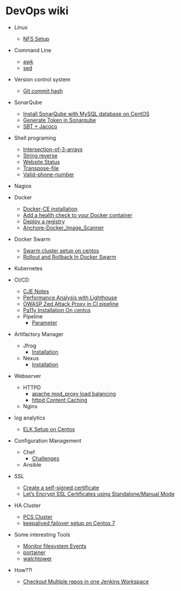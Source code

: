 # DevOps wiki

* Linux
	* [NFS Setup](https://github.com/saviovettoor/DevOps-wiki/wiki/Setting-Up-an-NFS-server-on-CentOS-7)
* Command Line
	* [awk](https://github.com/saviovettoor/DevOps-wiki/wiki/AWK)
	* [sed]()
* Version control system
	* [Git commit hash](https://github.com/saviovettoor/DevOps-wiki/wiki/Git-commit-hash)
* SonarQube
	* [Install SonarQube with MySQL database on CentOS](https://github.com/saviovettoor/sonarqube/wiki/Install-SonarQube-with-MySQL-database-on-CentOS)
	* [Generate Token in Sonarqube](https://github.com/saviovettoor/sonarqube/wiki/Generate-Token-in-Sonarqube#generate-token-in-sonarqube)
	* [SBT + Jacoco](https://github.com/saviovettoor/DevOps-journey/wiki/implement-and-Generate-Code-coverage-for-sbt-project)

* Shell programing
	* [Intersection-of-3-arrays](https://github.com/saviovettoor/DevOps-journey/wiki/intersection-of-3-arrays)
	* [String reverse](https://github.com/saviovettoor/DevOps-journey/wiki/string-reversal)
	* [Website Status](https://github.com/saviovettoor/DevOps-journey/wiki/Website-status)
	* [Transpose-file](https://github.com/saviovettoor/DevOps-journey/wiki/transpose-file.sh)
	* [Valid-phone-number](https://github.com/saviovettoor/DevOps-journey/wiki/valid-phone-number)
* Nagios
* Docker
	* [Docker-CE installation](https://github.com/saviovettoor/DevOps-wiki/wiki/Docker-CE-installation)
	* [Add a health check to your Docker container](https://github.com/saviovettoor/DevOps-journey/wiki/Health-Check-for-Docker-Container)
	* [Deploy a registry](https://github.com/saviovettoor/DevOps-wiki/wiki/Deploy-a-registry)
	* [Anchore-Docker_Image_Scanner](https://github.com/saviovettoor/DevOps-wiki/wiki/Docker-Image-Scanner---Anchore)
* Docker Swarm
	* [Swarm cluster setup on centos](https://github.com/saviovettoor/DevOps-journey/wiki/Setting-Up-a-Docker-Swarm-Cluster-on-Centos)
	* [Rollout and Rollback In Docker Swarm](https://github.com/saviovettoor/DevOps-journey/wiki/Rollout-and-Rollback-In-Docker-Swarm)
* Kubernetes
* CI/CD
	* [CJE Notes](https://github.com/saviovettoor/DevOps-journey/wiki/CJE-Notes)
	* [Performance Analysis with Lighthouse](https://kitconcept.com/blog/continuous-performance-analysis-with-lighthouse-and-jenkins/)
	* [OWASP Zed Attack Proxy in CI pipeline ](https://github.com/saviovettoor/DevOps-wiki/wiki/OWASP-Zed-Attack-Proxy-in-a-CI-Pipeline)
	* [Pa11y Installation On centos](https://github.com/saviovettoor/DevOps-wiki/wiki/Pa11y-Installation-On-centos)
	* Pipeline
		* [Parameter](https://github.com/saviovettoor/DevOps-wiki/wiki/parameter)
* Artifactory Manager
	* Jfrog
		* [Installation]()
	* Nexus
		* [Installation]()
* Webserver
	* HTTPD
		* [apache mod_proxy load balancing](https://github.com/saviovettoor/DevOps-wiki/wiki/apache-mod_proxy-load-balancing)
		* [httpd Content Caching](https://github.com/saviovettoor/DevOps-wiki/wiki/httpd-Content-Caching)
	* Nginx
* log analytics
	* [ELK Setup on Centos](https://github.com/saviovettoor/DevOps-wiki/wiki/ELK-Setup-On-Centos-7)
* Configuration Management
	* Chef
		* [Challenges](https://github.com/saviovettoor/chef) 
	* Ansible
* SSL
	* [Create a self-signed certificate](https://github.com/saviovettoor/DevOps-wiki/wiki/self-signed-certificates)
	* [Let’s Encrypt SSL Certificates using Standalone/Manual Mode](https://github.com/saviovettoor/DevOps-wiki/wiki/Let%E2%80%99s-Encrypt-SSL-Certificates-using-Standalone-Manual-Mode)
* HA Cluster
	* [PCS Cluster](https://github.com/saviovettoor/DevOps-journey/wiki/PCS-Cluster-Setup)
	* [keepalived failover setup on Centos 7](https://github.com/saviovettoor/DevOps-wiki/wiki/Keepalived-Cluster-Setup)
* Some interesting Tools
	* [Monitor filesystem Events](https://github.com/saviovettoor/DevOps-wiki/wiki/Monitor-filesystem-Events)
	* [portainer](https://portainer.readthedocs.io/en/stable/index.html?source=post_page)
	* [watchtower](https://linuxacademy.com/blog/containers/using-watchtower-to-keep-your-containers-up-to-date/)
* How??!
	* [Checkout Multiple repos in one Jenkins Workspace](https://github.com/saviovettoor/DevOps-wiki/wiki/Checkout-Multiple-repos-in-one-Jenkins-Workspace)
